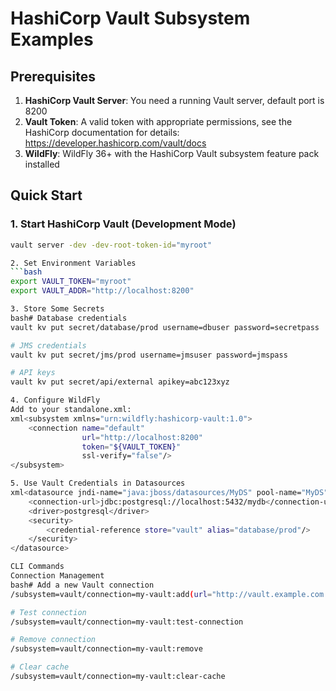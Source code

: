 # HashiCorp Vault Subsystem Examples

## Prerequisites

1. **HashiCorp Vault Server**: You need a running Vault server, default port is 8200
2. **Vault Token**: A valid token with appropriate permissions, see the HashiCorp documentation for details: https://developer.hashicorp.com/vault/docs
3. **WildFly**: WildFly 36+ with the HashiCorp Vault subsystem feature pack installed

## Quick Start

### 1. Start HashiCorp Vault (Development Mode)
```bash
vault server -dev -dev-root-token-id="myroot"

2. Set Environment Variables
```bash
export VAULT_TOKEN="myroot"
export VAULT_ADDR="http://localhost:8200"

3. Store Some Secrets
bash# Database credentials
vault kv put secret/database/prod username=dbuser password=secretpass

# JMS credentials  
vault kv put secret/jms/prod username=jmsuser password=jmspass

# API keys
vault kv put secret/api/external apikey=abc123xyz

4. Configure WildFly
Add to your standalone.xml:
xml<subsystem xmlns="urn:wildfly:hashicorp-vault:1.0">
    <connection name="default"
                url="http://localhost:8200"
                token="${VAULT_TOKEN}"
                ssl-verify="false"/>
</subsystem>

5. Use Vault Credentials in Datasources
xml<datasource jndi-name="java:jboss/datasources/MyDS" pool-name="MyDS">
    <connection-url>jdbc:postgresql://localhost:5432/mydb</connection-url>
    <driver>postgresql</driver>
    <security>
        <credential-reference store="vault" alias="database/prod"/>
    </security>
</datasource>

CLI Commands
Connection Management
bash# Add a new Vault connection
/subsystem=vault/connection=my-vault:add(url="http://vault.example.com:8200", token="hvs.xxxxx")

# Test connection
/subsystem=vault/connection=my-vault:test-connection

# Remove connection
/subsystem=vault/connection=my-vault:remove

# Clear cache
/subsystem=vault/connection=my-vault:clear-cache